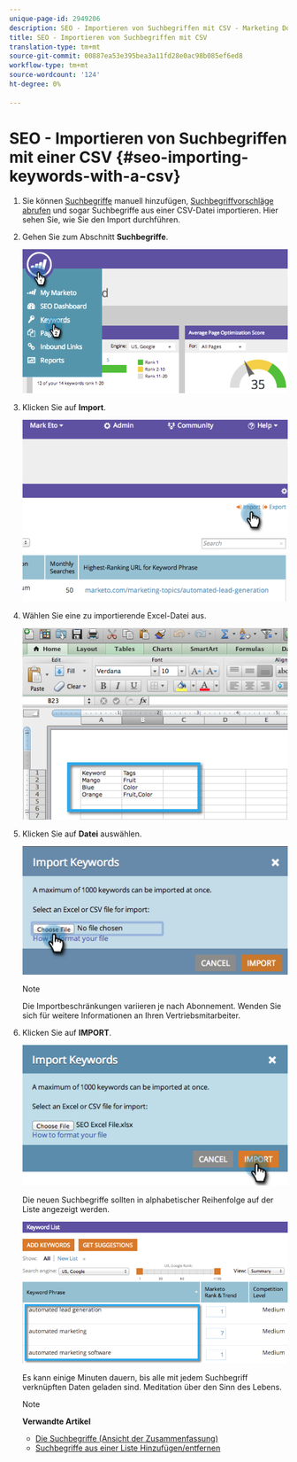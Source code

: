 ```yaml
---
unique-page-id: 2949206
description: SEO - Importieren von Suchbegriffen mit CSV - Marketing Docs - Produktdokumentation
title: SEO - Importieren von Suchbegriffen mit CSV
translation-type: tm+mt
source-git-commit: 00887ea53e395bea3a11fd28e0ac98b085ef6ed8
workflow-type: tm+mt
source-wordcount: '124'
ht-degree: 0%

---
```



# SEO - Importieren von Suchbegriffen mit einer CSV {#seo-importing-keywords-with-a-csv}

1. Sie können [Suchbegriffe](seo-add-keywords.md) manuell hinzufügen, [Suchbegriffvorschläge abrufen](seo-get-suggested-keywords.md) und sogar Suchbegriffe aus einer CSV-Datei importieren. Hier sehen Sie, wie Sie den Import durchführen.
1. Gehen Sie zum Abschnitt **Suchbegriffe**.

   ![](assets/image2014-9-18-11-3a44-3a25.png)

1. Klicken Sie auf **Import**.

   ![](assets/image2014-9-18-11-3a44-3a36.png)

1. Wählen Sie eine zu importierende Excel-Datei aus.

   ![](assets/image2014-9-18-11-3a44-3a42.png)

1. Klicken Sie auf **Datei** auswählen.

   ![](assets/image2014-9-18-11-3a44-3a46.png)

   >[!NOTE]
   >
   >Die Importbeschränkungen variieren je nach Abonnement. Wenden Sie sich für weitere Informationen an Ihren Vertriebsmitarbeiter.

1. Klicken Sie auf **IMPORT**.

   ![](assets/image2014-9-18-11-3a45-3a25.png)

   Die neuen Suchbegriffe sollten in alphabetischer Reihenfolge auf der Liste angezeigt werden.

   ![](assets/image2014-9-18-11-3a45-3a30.png)

   Es kann einige Minuten dauern, bis alle mit jedem Suchbegriff verknüpften Daten geladen sind. Meditation über den Sinn des Lebens.

   >[!NOTE]
   >
   >**Verwandte Artikel**
   >
   >    
   >    
   >    * [Die Suchbegriffe (Ansicht der Zusammenfassung)](seo-understanding-keywords.md)
   >    * [Suchbegriffe aus einer Liste Hinzufügen/entfernen](seo-add-remove-keywords-from-a-list.md)


